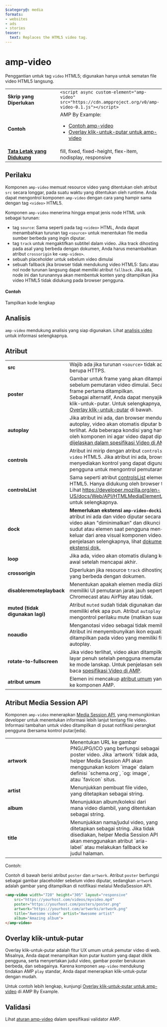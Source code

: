 ```yaml
---
$category@: media
formats:
- websites
- ads
- stories
teaser:
  text: Replaces the HTML5 video tag.
---
```




<!--
       Copyright 2016 The AMP HTML Authors. All Rights Reserved.

       Licensed under the Apache License, Version 2.0 (the "License");
     you may not use this file except in compliance with the License.
     You may obtain a copy of the License at

     http://www.apache.org/licenses/LICENSE-2.0

     Unless required by applicable law or agreed to in writing, software
     distributed under the License is distributed on an "AS-IS" BASIS,
     WITHOUT WARRANTIES OR CONDITIONS OF ANY KIND, either express or implied.
     See the License for the specific language governing permissions and
     limitations under the License.
-->

# amp-video

Penggantian untuk tag `video` HTML5; digunakan hanya untuk sematan file video HTML5 langsung.

<table>
  <tr>
    <td width="40%"><strong>Skrip yang Diperlukan</strong></td>
    <td><code>&lt;script async custom-element="amp-video" src="https://cdn.ampproject.org/v0/amp-video-0.1.js">&lt;/script></code></td>
  </tr>
  <tr>
    <td width="40%"><strong>Contoh</strong></td>
    <td>AMP By Example:<ul>
      <li><a href="https://ampbyexample.com/components/amp-video/">Contoh amp-video</a></li>
      <li><a href="https://ampbyexample.com/advanced/click-to-play_overlay_for_amp-video/">Overlay klik-untuk-putar untuk amp-video</a></li></ul></td>
    </tr>
    <tr>
      <td class="col-fourty"><strong><a href="https://www.ampproject.org/docs/guides/responsive/control_layout.html">Tata Letak yang Didukung</a></strong></td>
      <td>fill, fixed, fixed-height, flex-item, nodisplay, responsive</td>
    </tr>
  </table>

## Perilaku

Komponen `amp-video` memuat resource video yang ditentukan oleh atribut `src` secara longgar, pada suatu waktu yang ditentukan oleh runtime. Anda dapat mengontrol komponen `amp-video` dengan cara yang hampir sama dengan tag `<video>` HTML5.

Komponen `amp-video` menerima hingga empat jenis node HTML unik sebagai turunan:

* tag `source`: Sama seperti pada tag `<video>` HTML, Anda dapat menambahkan turunan tag `<source>` untuk menentukan file media sumber berbeda yang ingin diputar.
* tag `track` untuk mengaktifkan subtitel dalam video. Jika track dihosting pada asal yang berbeda dengan dokumen, Anda harus menambahkan atribut `crossorigin` ke `<amp-video>`.
* sebuah placeholder untuk sebelum video dimulai
* sebuah fallback jika browser tidak mendukung video HTML5: Satu atau nol node turunan langsung dapat memiliki atribut `fallback`. Jika ada, node ini dan turunannya akan membentuk konten yang ditampilkan jika video HTML5 tidak didukung pada browser pengguna.

#### Contoh

<!--embedded example - displays in ampproject.org -->

<div>
  <amp-iframe height="293" src="https://ampproject-b5f4c.firebaseapp.com/examples/ampvideo.basic.embed.html" layout="fixed-height" sandbox="allow-scripts allow-forms allow-same-origin" resizable="">
    <div aria-label="Tampilkan selengkapnya" overflow="" tabindex="0" role="button">Tampilkan kode lengkap</div>
    <div placeholder=""></div>
  </amp-iframe>

</div>

## Analisis

`amp-video` mendukung analisis yang siap digunakan. Lihat [analisis video](https://github.com/ampproject/amphtml/blob/master/extensions/amp-analytics/amp-video-analytics.md) untuk informasi selengkapnya.

## Atribut

<table>
  <tr>
    <td width="40%"><strong>src</strong></td>
    <td>Wajib ada jika turunan <code>&lt;source&gt;</code> tidak ada. Harus berupa HTTPS.</td>
  </tr>
  <tr>
    <td width="40%"><strong>poster</strong></td>
    <td>Gambar untuk frame yang akan ditampilkan sebelum pemutaran video dimulai. Secara default, frame pertama ditampilkan.
      <br>
        Sebagai alternatif, Anda dapat menyajikan overlay klik-untuk-putar. Untuk selengkapnya, lihat bagian <a href="#click-to-play-overlay">Overlay klik-untuk-putar</a> di bawah.</td>
      </tr>
      <tr>
        <td width="40%"><strong>autoplay</strong></td>
        <td>Jika atribut ini ada, dan browser mendukung fitur autoplay, video akan otomatis diputar begitu terlihat. Ada beberapa kondisi yang harus dipenuhi oleh komponen ini agar video dapat diputar, <a href="https://github.com/ampproject/amphtml/blob/master/spec/amp-video-interface.md#autoplay">seperti dijelaskan dalam spesifikasi Video di AMP</a>.</td>
      </tr>
      <tr>
        <td width="40%"><strong>controls</strong></td>
        <td>Atribut ini mirip dengan atribut <code>controls</code> dalam <code>video</code> HTML5. Jika atribut ini ada, browser menyediakan kontrol yang dapat digunakan pengguna untuk mengontrol pemutaran video.</td>
      </tr>
      <tr>
        <td width="40%"><strong>controlsList</strong></td>
        <td>Sama seperti atribut <a href="https://developer.mozilla.org/en-US/docs/Web/API/HTMLMediaElement/controlsList">controlsList</a> elemen video HTML5. Hanya didukung oleh browser tertentu. Lihat <a href="https://developer.mozilla.org/en-US/docs/Web/API/HTMLMediaElement/controlsList">https://developer.mozilla.org/en-US/docs/Web/API/HTMLMediaElement/controlsList</a> untuk selengkapnya.</td>
      </tr>
      <tr>
        <td width="40%"><strong>dock</strong></td>
        <td><strong>Memerlukan ekstensi <code>amp-video-docking</code>.</strong> Jika atribut ini ada dan video diputar secara manual, video akan "diminimalkan" dan dikunci ke suatu sudut atau elemen saat pengguna men-scroll keluar dari area visual komponen video.
            Untuk penjelasan selengkapnya, lihat <a href="https://github.com/ampproject/amphtml/blob/master/extensions/amp-video-docking/amp-video-docking.md">dokumentasi ekstensi dok.</a></td>
        </tr>
        <tr>
          <td width="40%"><strong>loop</strong></td>
          <td>Jika ada, video akan otomatis diulang kembali ke awal setelah mencapai akhir.</td>
        </tr>
        <tr>
          <td width="40%"><strong>crossorigin</strong></td>
          <td>Diperlukan jika resource <code>track</code> dihosting pada asal yang berbeda dengan dokumen.</td>
        </tr>
        <tr>
          <td width="40%"><strong>disableremoteplayback</strong></td>
          <td>Menentukan apakah elemen media diizinkan memiliki UI pemutaran jarak jauh seperti Chromecast atau AirPlay atau tidak.</td>
        </tr>
        <tr>
          <td width="40%"><strong>muted (tidak digunakan lagi)</strong></td>
          <td>Atribut <code>muted</code> sudah tidak digunakan dan tidak lagi memiliki efek apa pun. Atribut <code>autoplay</code> otomatis mengontrol perilaku mute (matikan suara).</td>
        </tr>
        <tr>
          <td width="40%"><strong>noaudio</strong></td>
          <td>Menganotasi video sebagai tidak memiliki audio. Atribut ini menyembunyikan ikon equalizer yang ditampilkan pada video yang memiliki fitur autoplay.</td>
        </tr>
        <tr>
          <td width="40%"><strong>rotate-to-fullscreen</strong></td>
          <td>Jika video terlihat, video akan ditampilkan secara layar penuh setelah pengguna memutar perangkat ke mode lanskap. Untuk penjelasan selengkapnya, baca <a href="https://github.com/ampproject/amphtml/blob/master/spec/amp-video-interface.md#rotate-to-fullscreen">spesifikasi Video di AMP</a>.</td>
        </tr>
        <tr>
          <td width="40%"><strong>atribut umum</strong></td>
          <td>Elemen ini mencakup <a href="https://www.ampproject.org/docs/reference/common_attributes">atribut umum</a> yang diperluas ke komponen AMP.</td>
        </tr>
      </table>

## Atribut Media Session API

Komponen `amp-video` menerapkan [Media Session API](https://developers.google.com/web/updates/2017/02/media-session), yang memungkinkan developer untuk menentukan informasi lebih lanjut tentang file video. Informasi tambahan untuk video ditampilkan di pusat notifikasi perangkat pengguna (bersama kontrol putar/jeda).

<table>
  <tr>
    <td width="40%"><strong>artwork</strong></td>
    <td>Menentukan URL ke gambar PNG/JPG/ICO yang berfungsi sebagai poster video. Jika `artwork` tidak ada, helper Media Session API akan menggunakan kolom `image` dalam definisi `schema.org`, `og: image`, atau `favicon` situs.</td>
  </tr>
  <tr>
    <td width="40%"><strong>artist</strong></td>
    <td>Menunjukkan pembuat file video, yang ditetapkan sebagai string.</td>
  </tr>
  <tr>
    <td width="40%"><strong>album</strong></td>
    <td>Menunjukkan album/koleksi dari mana video diambil, yang ditentukan sebagai string.</td>
  </tr>
  <tr>
    <td width="40%"><strong>title</strong></td>
    <td>Menunjukkan nama/judul video, yang ditetapkan sebagai string. Jika tidak disediakan, helper Media Session API akan menggunakan atribut `aria-label` atau melakukan fallback ke judul halaman.</td>
  </tr>
</table>

Contoh:

Contoh di bawah berisi atribut `poster` dan `artwork`. Atribut `poster` berfungsi sebagai gambar placeholder sebelum video diputar, sedangkan `artwork` adalah gambar yang ditampilkan di notifikasi melalui MediaSession API.

```html
<amp-video width="720" height="305" layout="responsive"
    src="https://yourhost.com/videos/myvideo.mp4"
    poster="https://yourhost.com/posters/poster.png"
    artwork="https://yourhost.com/artworks/artwork.png"
    title="Awesome video" artist="Awesome artist"
    album="Amazing album">
</amp-video>
```

## Overlay klik-untuk-putar

Overlay klik-untuk-putar adalah fitur UX umum untuk pemutar video di web.  Misalnya, Anda dapat menampilkan ikon putar kustom yang dapat diklik pengguna, serta menyertakan judul video, gambar poster berukuran berbeda, dan sebagainya.  Karena komponen `amp-video` mendukung tindakan AMP `play` standar, Anda dapat menerapkan klik-untuk-putar dengan mudah.

Untuk contoh lebih lengkap, kunjungi [Overlay klik-untuk-putar untuk amp-video](https://ampbyexample.com/advanced/click-to-play_overlay_for_amp-video/) di AMP By Example.

## Validasi

Lihat [aturan amp-video](https://github.com/ampproject/amphtml/blob/master/validator/validator-main.protoascii) dalam spesifikasi validator AMP.
